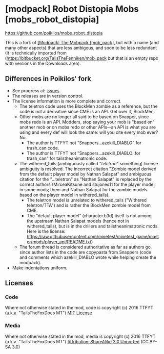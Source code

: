 # [modpack] Robot Distopia Mobs [mobs_robot_distopia]
<https://github.com/poikilos/mobs_robot_distopia>

This is a fork of [[Modpack] The Mobpack
[mob_pack]](https://forum.minetest.org/viewtopic.php?f=9&t=14822>), but
with a name (and many other aspects) that are less ambigous, and soon
to be less redundant (It is technically imported from
(<https://bitbucket.org/TailsTheFenniken/mob_pack> but that is an empty
repo with versions in the Downloads area).


## Differences in Poikilos' fork
- See progress at: [issues](https://github.com/poikilos/mobs_robot_distopia/issues?q=is%3Aissue).
- The releases are in version control.
- The license information is more complete and correct.
  - The teletron code uses the BlockMen zombie as a reference, but the
    code is not a derivative since CME is an API. Get over it,
    BlockMen.
  - Other mobs are no longer all said to be based on Snapper, since mobs
    redo is an API. Modders, stop saying your mob is "based on" another
    mob or on mobs redo or other APIs--an API is what you are using and
    every def will look the same: will you cite every mob ever? No.
    - The author is TTFYT not "Snappers...azekill_DIABLO" for trash_can
      code.
    - The author is TTFYT not "Snappers...azekill_DIABLO..for trash_can"
      for tailstheanimatronic code.
  - The withered_tails (ambiguously called "*teletron*" something)
    license ambiguity is resolved. The incorrect citation "Zombie model
    derived from the default player model by Nathan Salapat" and
    ambiguous citation for the "...teletron" as "Nathan Salapat" is
    replaced by the correct authors (MirceaKitsune and stujones11 for
    the player model in some mods; them and Nathan Salapat for the
    zombie models based on the player model in withered_tails).
    - The teletron model is unrelated to withered_tails
      ("Withered teletron/TTA") and is rather the BlockMen zombie model
      from CME.
    - The "default player model" (character.b3d) itself is not among the
      upstream Nathan Salapat models (hence not in withered_tails), but
      is in the drillers and tailstheanimatronic mods. Here is the
      license:
      <https://raw.githubusercontent.com/minetest/minetest_game/master/mods/player_api/README.txt>)
  - The forum thread is considered authoritative as far as authors go,
    since author lists in the code are copypasta from Snappers (code
    and comments which azekill_DIABLO wrote while helping create the
    modpack).
- Make indentations uniform.

## Licenses
### Code
Where not otherwise stated in the mod, code is
copyright (c) 2016 TTFYT (a.k.a. "TailsTheFoxDoes MT")
[MIT License](https://opensource.org/licenses/MIT)

### Media
Where not otherwise stated in the mod, media is
copyright (c) 2016 TTFYT (a.k.a. "TailsTheFoxDoes MT")
[Attribution-ShareAlike 3.0 Unported](https://creativecommons.org/licenses/by-sa/3.0/)
(CC BY-SA 3.0)

